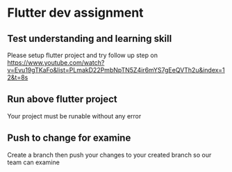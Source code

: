 # Flutter dev assignment
## Test understanding and learning skill
Please setup flutter project and try follow up step on https://www.youtube.com/watch?v=Evu19gTKaFo&list=PLmakD22PmbNpTN5Z4ir6mYS7gEeQVTh2u&index=12&t=8s
## Run above flutter project
Your project must be runable without any error
## Push to change for examine
Create a branch then push your changes to your created branch so our team can examine
